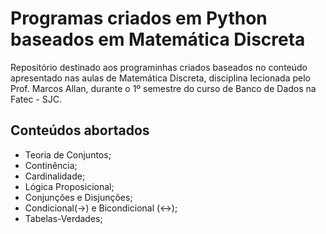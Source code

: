 # Programas criados em Python baseados em Matemática Discreta
<p>
  Repositório destinado aos programinhas criados baseados no conteúdo apresentado nas aulas de Matemática Discreta, disciplina lecionada pelo Prof. Marcos Allan, durante o 1º semestre do curso de Banco de Dados na Fatec - SJC.
</p>

## Conteúdos abortados
- Teoria de Conjuntos;
- Continência;
- Cardinalidade;
- Lógica Proposicional;
- Conjunções e Disjunções;
- Condicional(->) e Bicondicional (<->);
- Tabelas-Verdades;
